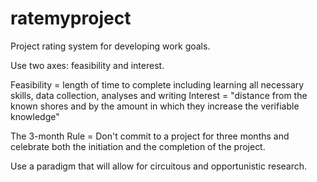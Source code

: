 ratemyproject
=============

Project rating system for developing work goals.

Use two axes: feasibility and interest. 

Feasibility = length of time to complete including learning all necessary skills, data collection, analyses and writing
Interest = "distance from the known shores and by the amount in which they increase the verifiable knowledge"

The 3-month Rule = Don't commit to a project for three months and celebrate both the initiation and the completion of the project.

Use a paradigm that will allow for circuitous and opportunistic research.
